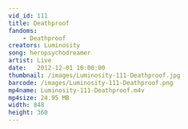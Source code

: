 ```yaml
---
vid_id: 111
title: Deathproof
fandoms:
    - Deathproof
creators: Luminosity
song: heropsychodreamer
artist: Live
date:   2012-12-01 10:00:00
thumbnail: /images/Luminosity-111-Deathproof.jpg
barcode: /images/Luminosity-111-Deathproof.png
mp4name: Luminosity-111-Deathproof.m4v
mp4size: 24.95 MB
width: 848
height: 360
---
```




